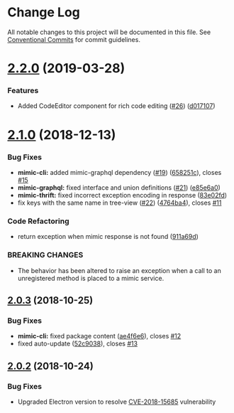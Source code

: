 # Change Log

All notable changes to this project will be documented in this file.
See [Conventional Commits](https://conventionalcommits.org) for commit guidelines.

<a name="2.2.0"></a>
# [2.2.0](https://github.com/creditkarma/Mimic/compare/v2.1.0...v2.2.0) (2019-03-28)


### Features

* Added CodeEditor component for rich code editing ([#26](https://github.com/creditkarma/Mimic/pull/26)) ([d017107](https://github.com/creditkarma/Mimic/commit/d017107))





<a name="2.1.0"></a>
# [2.1.0](https://github.com/creditkarma/Mimic/compare/v2.0.3...v2.1.0) (2018-12-13)


### Bug Fixes

* **mimic-cli:** added mimic-graphql dependency ([#19](https://github.com/creditkarma/Mimic/issues/19)) ([658251c](https://github.com/creditkarma/Mimic/commit/658251c)), closes [#15](https://github.com/creditkarma/Mimic/issues/15)
* **mimic-graphql:** fixed interface and union definitions ([#21](https://github.com/creditkarma/Mimic/issues/21)) ([e85e6a0](https://github.com/creditkarma/Mimic/commit/e85e6a0))
* **mimic-thrift:** fixed incorrect exception encoding in response ([83e02fd](https://github.com/creditkarma/Mimic/commit/83e02fd))
* fix keys with the same name in tree-view ([#22](https://github.com/creditkarma/Mimic/issues/22)) ([4764ba4](https://github.com/creditkarma/Mimic/commit/4764ba4)), closes [#11](https://github.com/creditkarma/Mimic/issues/11)


### Code Refactoring

* return exception when mimic response is not found ([911a69d](https://github.com/creditkarma/Mimic/commit/911a69d))


### BREAKING CHANGES

* The behavior has been altered to raise an exception when a call to an unregistered method is placed to a mimic service.





<a name="2.0.3"></a>
## [2.0.3](https://github.com/creditkarma/Mimic/compare/v2.0.2...v2.0.3) (2018-10-25)


### Bug Fixes

* **mimic-cli:** fixed package content ([ae4f6e6](https://github.com/creditkarma/Mimic/commit/ae4f6e6)), closes [#12](https://github.com/creditkarma/Mimic/issues/12)
* fixed auto-update ([52c9038](https://github.com/creditkarma/Mimic/commit/52c9038)), closes [#13](https://github.com/creditkarma/Mimic/issues/13)





<a name="2.0.2"></a>
## [2.0.2](https://github.com/creditkarma/Mimic/compare/v2.0.0...v2.0.2) (2018-10-24)

### Bug Fixes

* Upgraded Electron version to resolve [CVE-2018-15685](https://nvd.nist.gov/vuln/detail/CVE-2018-15685) vulnerability
